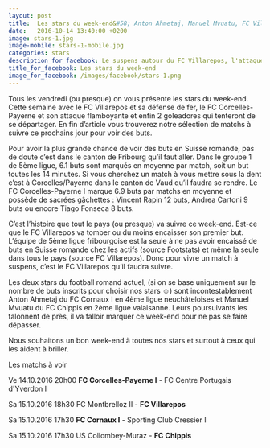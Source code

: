 ```yaml
---
layout: post
title:  Les stars du week-end&#58; Anton Ahmetaj, Manuel Mvuatu, FC Villarepos et FC Corcelles-Payerne.
date:   2016-10-14 13:40:00 +0200
image: stars-1.jpg
image-mobile: stars-1-mobile.jpg
categories: stars
description_for_facebook: Le suspens autour du FC Villarepos, l'attaque de feu du FC Corcelles-Payerne ou les buteurs Anton Ahmetaj et Manuel Mvuatu.
title_for_facebook: Les stars du week-end
image_for_facebook: /images/facebook/stars-1.png
---
```


Tous les vendredi (ou presque) on vous présente les stars du week-end. Cette semaine avec le FC Villarepos et sa défense de fer, le FC Corcelles-Payerne et son attaque flamboyante et enfin 2 goleadores qui tenteront de se départager. En fin d’article vous trouverez notre sélection de matchs à suivre ce prochains jour pour voir des buts.

Pour avoir la plus grande chance de voir des buts en Suisse romande, pas de doute c’est dans le canton de Fribourg qu’il faut aller. Dans le groupe 1 de 5ème ligue, 6.1 buts sont marqués en moyenne par match, soit un but toutes les 14 minutes.
Si vous cherchez un match à vous mettre sous la dent c’est à Corcelles/Payerne dans le canton de Vaud qu’il faudra se rendre. Le FC Corcelles-Payerne I marque 6.9 buts par matchs en moyenne et possède de sacrées gâchettes : Vincent Rapin 12 buts, Andrea Cartoni 9 buts ou encore Tiago Fonseca 8 buts.

C’est l’histoire que tout le pays (ou presque) va suivre ce week-end. Est-ce que le FC Villarepos va tomber ou du moins encaisser son premier but. L’équipe de 5ème ligue fribourgoise est la seule à ne pas avoir encaissé de buts en Suisse romande chez les actifs (source Footstats) et même la seule dans tous le pays (source FC Villarepos). Donc pour vivre un match à suspens, c’est le FC Villarepos qu’il faudra suivre.

Les deux stars du football romand actuel, (si on se base uniquement sur le nombre de buts inscrits pour choisir nos stars ☺) sont incontestablement Anton Ahmetaj du FC Cornaux I en 4ème ligue neuchâteloises et Manuel Mvuatu du FC Chippis en 2ème ligue valaisanne. Leurs poursuivants les talonnent de près, il va falloir marquer ce week-end pour ne pas se faire dépasser. 

Nous souhaitons un bon week-end à toutes nos stars et surtout à ceux qui les aident à briller.

Les matchs à voir

Ve 14.10.2016 20h00 __FC Corcelles-Payerne I__ - FC Centre Portugais d'Yverdon I

Sa 15.10.2016 18h30 FC Montbrelloz II - __FC Villarepos__

Sa 15.10.2016 17h30 __FC Cornaux I__ - Sporting Club Cressier I

Sa 15.10.2016 17h30 US Collombey-Muraz - __FC Chippis__